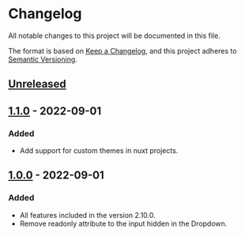 # Changelog
All notable changes to this project will be documented in this file.

The format is based on [Keep a Changelog](https://keepachangelog.com/en/1.0.0/),
and this project adheres to [Semantic Versioning](https://semver.org/spec/v2.0.0.html).

## [Unreleased]

## [1.1.0] - 2022-09-01
### Added
- Add support for custom themes in nuxt projects.

## [1.0.0] - 2022-09-01
### Added
- All features included in the version 2.10.0.
- Remove readonly attribute to the input hidden in the Dropdown.

[Unreleased]: https://github.com/olivierlacan/keep-a-changelog/compare/v1.0.0...HEAD
[1.1.0]: https://github.com/curbsidesos/primevue/compare/v1.0.0...v1.1.0
[1.0.0]: https://github.com/curbsidesos/primevue/releases/tag/1.0.0
